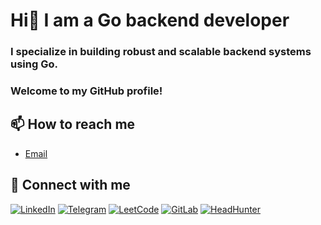 # Hi👋 I am a Go backend developer

### I specialize in building robust and scalable backend systems using Go.
### Welcome to my GitHub profile!

## 📫 How to reach me

- [Email](mailto:xasannosirov094@gmail.com)

## 🔗 Connect with me

[![LinkedIn](https://img.shields.io/badge/LinkedIn-blue?style=for-the-badge&logo=linkedin&logoColor=white)](https://www.linkedin.com/in/xasannosirov)
[![Telegram](https://img.shields.io/badge/Telegram-2CA5E0?style=for-the-badge&logo=telegram&logoColor=white)](https://t.me/xasannosirov)
[![LeetCode](https://img.shields.io/badge/LeetCode-orange?style=for-the-badge&logo=leetcode&logoColor=white)](https://leetcode.com/u/xasannosirov)
[![GitLab](https://img.shields.io/badge/GitLab-330F63?style=for-the-badge&logo=gitlab&logoColor=white)](https://gitlab.com/xasannosirov)
[![HeadHunter](https://img.shields.io/badge/HeadHunter-red?style=for-the-badge&logo=headhunter&logoColor=white)](https://tashkent.hh.uz/resume/9d71792aff0d80a9b50039ed1f73685a675a57)
